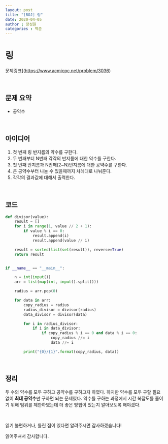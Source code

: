 ```yaml
---
layout: post
title: "[BOJ] 링"
date: 2020-04-05
author : 장성원
categories : 백준
---
```


# 링

문제링크](https://www.acmicpc.net/problem/3036)

<br>

## 문제 요약

- 공약수

<br>

## 아이디어

1. 첫 번째 링 반지름의 약수를 구한다.
2. 두 번째부터 N번째 각각의 반지름에 대한 약수를 구한다.
3. 첫 번째 반지름과 N번째(2~N)반지름에 대한 공약수를 구한다.
4. 큰 공약수부터 나눌 수 있을때까지 차례대로 나눠준다.
5. 각각의 결과값에 대해서 출력한다.

<br>

## 코드

```python
def divisor(value):
    result = []
    for i in range(1, value // 2 + 1):
        if value % i == 0:
            result.append(i)
            result.append(value // i)

    result = sorted(list(set(result)), reverse=True)
    return result


if __name__ == "__main__":

    n = int(input())
    arr = list(map(int, input().split()))

    radius = arr.pop(0)

    for data in arr:
        copy_radius = radius
        radius_divisor = divisor(radius)
        data_divisor = divisor(data)

        for i in radius_divisor:
            if i in data_divisor:
                if copy_radius % i == 0 and data % i == 0:
                    copy_radius //= i
                    data //= i

        print("{0}/{1}".format(copy_radius, data))

```

<br>

## 정리

두 수의 약수를 모두 구하고 공약수를 구하고자 하였다. 하지만 약수를 모두 구할 필요 없이 **최대 공약수**만 구하면 되는 문제였다. 약수를 구하는 과정에서 시간 복잡도를 줄이기 위해 범위를 제한하였는데 더 좋은 방법이 있는지 알아보도록 해야겠다. 

 <br>

읽기 불편하거나, 틀린 점이 있다면 알려주시면 감사하겠습니다!

읽어주셔서 감사합니다.